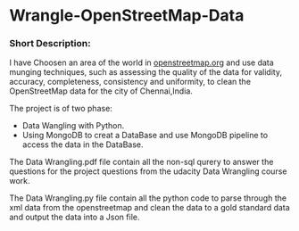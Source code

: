 # Wrangle-OpenStreetMap-Data
### Short Description:

I have Choosen an area of the world in [openstreetmap.org](https://www.openstreetmap.org) and use data munging techniques, such as assessing the quality of the data for validity, accuracy, completeness, consistency and uniformity, to clean the OpenStreetMap data for the city of Chennai,India.

The project is of two phase:
* Data Wangling with Python.
* Using MongoDB to creat a DataBase and use MongoDB pipeline to access the data in the DataBase.

The Data Wrangling.pdf file contain all the non-sql qurery to answer the questions for the project questions from the udacity Data Wrangling course work.

The Data Wrangling.py file contain all the python code to parse through the xml data from the openstreetmap and clean the data to a gold standard data and output the data into a Json file.
